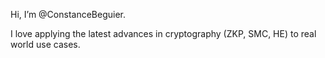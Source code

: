 Hi, I’m @ConstanceBeguier.

I love applying the latest advances in cryptography (ZKP, SMC, HE) to real world use cases.
